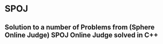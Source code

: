 # SPOJ
<h2>Solution to a number of Problems from (Sphere Online Judge) SPOJ Online Judge solved in C++ </h2>
